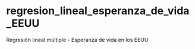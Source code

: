 # regresion_lineal_esperanza_de_vida_EEUU
Regresión lineal múltiple - Esperanza de vida en los EEUU
